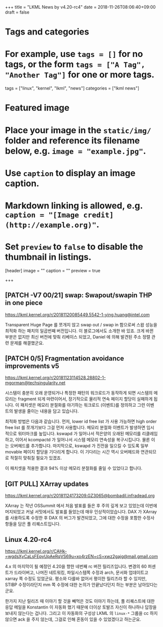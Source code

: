 +++
title = "LKML News by v4.20-rc4"
date = 2018-11-26T08:06:40+09:00
draft = false

# Tags and categories
# For example, use `tags = []` for no tags, or the form `tags = ["A Tag", "Another Tag"]` for one or more tags.
tags = ["linux", "kernel", "lkml", "news"]
categories = ["lkml news"]

# Featured image
# Place your image in the `static/img/` folder and reference its filename below, e.g. `image = "example.jpg"`.
# Use `caption` to display an image caption.
#   Markdown linking is allowed, e.g. `caption = "[Image credit](http://example.org)"`.
# Set `preview` to `false` to disable the thumbnail in listings.
[header]
image = ""
caption = ""
preview = true

+++

[PATCH -V7 00/21] swap: Swapout/swapin THP in one piece
-------------------------------------------------------

https://lkml.kernel.org/r/20181120085449.5542-1-ying.huang@intel.com

Transparent Huge Page 를 쪼개지 않고 swap out / swap in 함으로써 스왑 성능을
최적화 하는 패치의 일곱번째 버전입니다.  이 블로그에서도 소개한 바 있죠.  크게
바뀐 부분은 없지만 최신 버전에 맞춰 리베이스 되었고, Daniel 에 의해 발견된 주소
정렬 관련 문제를 해결했군요.


[PATCH 0/5] Fragmentation avoidance improvements v5
---------------------------------------------------

https://lkml.kernel.org/r/20181123114528.28802-1-mgorman@techsingularity.net

시스템이 충분히 오래 운영되거나 특정한 패턴의 워크로드가 동작하게 되면 시스템의
메모리는 fragment 되게 마련이어서, 장기적으로 물리적 연속 페이지 할당이
실패하게 됩니다.  이 패치셋은 메모리 분절화를 야기하는 워크로드 (이벤트)를
정의하고 그런 이벤트의 발생을 줄이는 내용을 담고 있습니다.

최적화 방법은 다음과 같습니다.  먼저, lower id free list 가 사용 가능하면 high
order free list 를 쪼개기보다 그걸 먼저 사용합니다.  메모리 분절화 이벤트가
발생하면 임시적으로 워터마크를 높입니다.  kswapd 가 일어나서 적은양의 오래된
메모리를 리클레임하고, 이어서 kcompactd 가 일어나서 시스템 메모리 연속성을
복구시킵니다.  물론 이는 오버헤드를 추가합니다.  마지막으로, kswapd 가 진전을
일으킬 수 있도록 일부 movable 페이지 할당을 기다리게 합니다.  이 기다리는 시간
역시 오버헤드와 연관되므로 적절히 맞춰질 필요가 있겠죠.

이 패치셋을 적용한 결과 94% 이상 메모리 분절화를 줄일 수 있었다고 합니다.


[GIT PULL] XArray updates
-------------------------

https://lkml.kernel.org/r/20181124173209.GZ3065@bombadil.infradead.org

XArray 는 작년 OSSummit 에서 처음 발표를 들은 후 주의 깊게 보고 있었는데 이번에
머지되었고 커널 서밋에서도 발표를 들었는데 매우 인상적이었습니다.  DAX 가
XArray 를 사용하도록 수정한 후 DAX 의 버그가 발견되었고, 그에 대한 수정을
포함한 수정사항들을 담은 풀 리퀘스트입니다.


Linux 4.20-rc4
--------------

https://lkml.kernel.org/r/CAHk-=wgdsXyCaLsFEpyUpAeRqVS69u=xo4rzEN+cS=xwz2gajg@mail.gmail.com

4.x 의 마지막이 될 예정인 4.20을 향한 네번째 rc 버전 릴리즈입니다.  변경의 60
퍼센트가 드라이버고, 나머진 네트워킹, 파일시스템쪽 수정과 arch, 문서화
업데이트고 xarray 쪽 수정도 있었군요.  평소와 다를바 없어서 평이한 릴리즈라 할
수 있지만, STIBP 수정이라던지 mm 쪽 수정에 대한 논의가 안끝났다던지 하는 부분은
남아있다는군요.

한가지 지난 릴리즈 때 이야기 할 것을 빼먹은 것도 이야기 하는데, 풀 리퀘스트에
대한 응답 메일을 Konstantin 이 자동화 했기 때문에 더이상 토발즈 자신이 하나하나
답장을 보내지 않는다는 겁니다.  그리고 이 자동화의 구성상 LKML 의 `linux-*`
그룹을 cc 하지 않으면 ack 을 주지 않는데, 그걸로 인해 혼동이 있을 수 있었겠다고
하는군요.
